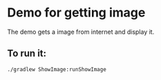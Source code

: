 # Demo for getting image
The demo gets a image from internet and display it.

## To run it:
<pre><code>./gradlew ShowImage:runShowImage</code></pre>



